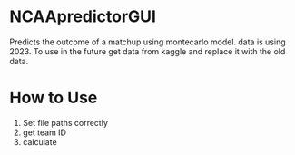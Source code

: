 # NCAApredictorGUI
Predicts the outcome of a matchup using montecarlo model. data is using 2023. To use in the future get data from kaggle and replace it with the old data.

# How to Use

1. Set file paths correctly
2. get team ID
3. calculate
